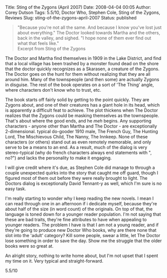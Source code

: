 Title: Sting of the Zygons (April 2007)
Date: 2008-04-04 00:05
Author: Corey Dutson
Tags: 5.5/10, Doctor Who, Stephen Cole, Sting of the Zygons, Reviews
Slug: sting-of-the-zygons-april-2007
Status: published

> "Because you're not all the same. And because I know you've lost just
> about everything." The Doctor looked towards Martha and the others,
> back in the valley, and sighed. "I hope none of them ever find out
> what that feels like."  
>  Excerpt from Sting of the Zygons

The Doctor and Martha find themselves in 1909 in the Lake District, and
find that a local village has been trashed by a monster found dead on
the shore that the doctor quickly recognizes as a Skarasen, a creature
of the Zygons. The Doctor goes on the hunt for them without realizing
that they are all around him. Many of the townspeople (and then some)
are actually Zygons in disguise. The rest of the book operates on a sort
of 'The Thing' angle, where characters don't know who to trust, etc.

The book starts off fairly solid by getting to the point quickly. They
are Zygons about, and one of their creatures has a giant hole in its
head, which is apparently a difficult feat to achieve. The plot thickens
when The Doctor realizes that the Zygons could be masking themselves as
the townspeople. That's about where the good ends, and he *meh* begins.
Any supporting characters - anyone other than Martha and The Doctor -
are exceptionally 2-dimensional. typical do-gooder 1910 male, The French
Guy, The Hunting Lord, The Mischievous Child, The Nanny, The Innkeep.
None of these characters (or others) stand out as even remotely
memorable, and only serve to be a means to an end. As a result, much of
the dialog is very stereo-typical (why do french characters always end
statements with ", no?") and lacks the personality to make it engaging.



I will give credit where it's due, as Stephen Cole did manage to through
a couple unexpected quirks into the story that caught me off guard,
though I figured most of them out before they were really brought to
light. The Doctors dialog is exceptionally David Tennant-y as well,
which I'm sure is no easy task.

I'm really starting to wonder why I keep reading the new novels. I mean
I can read through one in an afternoon if i dedicate myself, because
they're about half of the size (in word count) of the originals. On top
of that, the language is toned down for a younger reader population. I'm
not saying that these are bad traits, they're fine attributes to have
when appealing to younger readers. The problem I have is that I am not a
young reader, and if they're going to produce new Doctor Who books, why
are there none that slot into the 'adult' category? Kill some people,
swear a little, let The Doctor lose something in order to save the day.
Show me the struggle that the older books were so great at.

An alright story, nothing to write home about, but I'm not upset that I
spent my time on it. Very typical and straight-forward.

5.5/10

